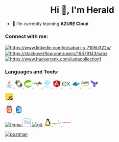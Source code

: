 <h1 align="center">Hi 👋, I'm Herald</h1>

- 🌱 I’m currently learning **AZURE Cloud**

<h3 align="left">Connect with me:</h3>
<p align="left">
<a href="https://linkedin.com/in/https://www.linkedin.com/in/heraldbalerite/" target="_blank">
<img align="center" src="https://raw.githubusercontent.com/rahuldkjain/github-profile-readme-generator/master/src/images/icons/Social/linked-in-alt.svg" alt="https://www.linkedin.com/in/sabari-s-7105b322a/" height="20" width="30" />
</a>
<a href="https://stackoverflow.com/users/13006600/heraldb" target="blank">
<img align="center" src="https://raw.githubusercontent.com/rahuldkjain/github-profile-readme-generator/master/src/images/icons/Social/stack-overflow.svg" alt="https://stackoverflow.com/users/16479143/sabz" height="20" width="30" /></a>

<a href="https://www.hackerrank.com/profile/herald_balerite" target="blank">
<img align="center" src="https://raw.githubusercontent.com/rahuldkjain/github-profile-readme-generator/master/src/images/icons/Social/hackerrank.svg" alt="https://www.hackerrank.com/justacollection1" height="20" width="30" /></a>
</p>

<h3 align="left">Languages and Tools:</h3>
<p align="left"> 
<a href="https://www.java.com" target="_blank" rel="noreferrer"><img src="https://raw.githubusercontent.com/devicons/devicon/master/icons/java/java-original.svg" alt="java" width="27" height="25"/> </a> 
<a href="https://hibernate.org/" target="_blank" rel="noreferrer"><img src="https://github.com/devicons/devicon/blob/master/icons/hibernate/hibernate-original.svg" alt="hibernate" width="27" height="25"/> </a> 
<a href="https://spring.io/" target="_blank" rel="noreferrer"><img src="https://github.com/devicons/devicon/blob/master/icons/spring/spring-original.svg" alt="spring/spring-boot" width="27" height="25"/> </a> 
<a href="https://nodejs.org" target="_blank" rel="noreferrer"><img src="https://raw.githubusercontent.com/devicons/devicon/master/icons/nodejs/nodejs-original-wordmark.svg" alt="nodejs" width="27" height="25"/> </a> 
<a href="https://reactjs.org/" target="_blank" rel="noreferrer"><img src="https://raw.githubusercontent.com/devicons/devicon/master/icons/react/react-original-wordmark.svg" alt="react" width="27" height="25"/> </a> 
<a href="https://angular.io/" target="_blank" rel="noreferrer"><img src="https://github.com/devicons/devicon/blob/master/icons/angularjs/angularjs-original.svg" alt="angular" width="27" height="25"/> </a> 
<a href="https://expressjs.com" target="_blank" rel="noreferrer"><img src="https://github.com/devicons/devicon/blob/master/icons/express/express-original.svg" alt="express" width="27" height="25"/> </a>
<a href="https://www.docker.com/" target="_blank" rel="noreferrer"><img src="https://github.com/devicons/devicon/blob/master/icons/docker/docker-original.svg" alt="docker" width="27" height="25"/> </a> 
<a href="https://aws.amazon.com/" target="_blank" rel="noreferrer"><img src="https://github.com/devicons/devicon/blob/master/icons/amazonwebservices/amazonwebservices-original-wordmark.svg" alt="aws" width="27" height="25"/> </a>   
<a href="https://www.terraform.io/" target="_blank" rel="noreferrer"><img src="https://github.com/devicons/devicon/blob/master/icons/terraform/terraform-original.svg" alt="terraform" width="27" height="25"/> </a>     


<a href="https://developer.mozilla.org/en-US/docs/Web/JavaScript" target="_blank" rel="noreferrer"> <img src="https://raw.githubusercontent.com/devicons/devicon/master/icons/javascript/javascript-original.svg" alt="javascript" width="27" height="25"/> </a> 

<a href="https://www.w3.org/html/" target="_blank" rel="noreferrer"> <img src="https://raw.githubusercontent.com/devicons/devicon/master/icons/html5/html5-original-wordmark.svg" alt="html5" width="27" height="25"/> </a> 
<a href="https://www.w3schools.com/css/" target="_blank" rel="noreferrer"> <img src="https://raw.githubusercontent.com/devicons/devicon/master/icons/css3/css3-original-wordmark.svg" alt="css3" width="27" height="25"/> </a> 

<a href="https://www.figma.com/" target="_blank" rel="noreferrer"> <img src="https://www.vectorlogo.zone/logos/figma/figma-icon.svg" alt="figma" width="27" height="25"/> </a> 
<a href="https://www.photoshop.com/en" target="_blank" rel="noreferrer"> <img src="https://raw.githubusercontent.com/devicons/devicon/master/icons/photoshop/photoshop-line.svg" alt="photoshop" width="27" height="25"/> </a> 
<a href="https://git-scm.com/" target="_blank" rel="noreferrer"> <img src="https://www.vectorlogo.zone/logos/git-scm/git-scm-icon.svg" alt="git" width="27" height="25"/> </a> 
<a href="https://www.linux.org/" target="_blank" rel="noreferrer"> <img src="https://raw.githubusercontent.com/devicons/devicon/master/icons/linux/linux-original.svg" alt="linux" width="27" height="25"/> </a> 
<a href="https://www.mysql.com/" target="_blank" rel="noreferrer"> <img src="https://raw.githubusercontent.com/devicons/devicon/master/icons/mysql/mysql-original-wordmark.svg" alt="mysql" width="27" height="25"/> </a> 
<a href="https://www.oracle.com/" target="_blank" rel="noreferrer"> <img src="https://github.com/devicons/devicon/blob/master/icons/oracle/oracle-original.svg" alt="oracle" width="27" height="25"/> </a> 
 
<a href="https://postman.com" target="_blank" rel="noreferrer"> <img src="https://www.vectorlogo.zone/logos/getpostman/getpostman-icon.svg" alt="postman" width="27" height="25"/> </a> 
</p>
<!---
heralddsb/heralddsb is a ✨ special ✨ repository because its `README.md` (this file) appears on your GitHub profile.
You can click the Preview link to take a look at your changes.
--->
